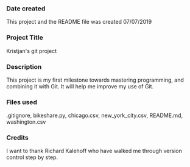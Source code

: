 ### Date created
This project and the README file was created 07/07/2019

### Project Title
Kristjan's git project

### Description
This project is my first milestone towards mastering programming, and combining it with Git. It will help me improve my use of Git.

### Files used
.gitignore, bikeshare.py, chicago.csv, new_york_city.csv, README.md, washington.csv

### Credits
I want to thank Richard Kalehoff who have walked me through version control step by step.
